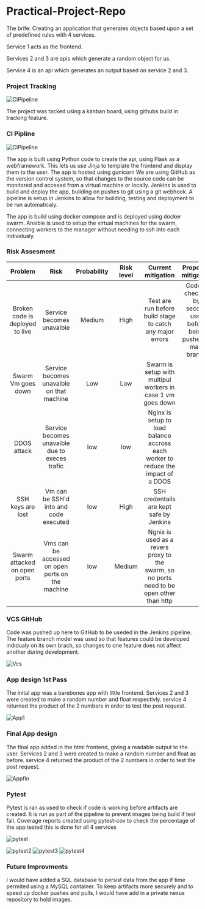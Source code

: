 # Practical-Project-Repo

The brife: Creating an application that generates objects based upon a set of predefined rules with 4 services.

Service 1 acts as the frontend.

Services 2 and 3 are apis which generate a random object for us.

Service 4 is an api which generates an output based on service 2 and 3.

### Project Tracking

![CIPipeline](https://i.imgur.com/cfy3Tsx.png)

The project was tacked using a kanban board, using githubs build in tracking feature. 

### CI Pipline

![CIPipeline](https://i.imgur.com/wh0ZoFH.png)

The app is built using Python code to create the api, using Flask as a webframework. This lets us use Jinja to template the frontend and display them to the user. The app is hosted using gunicorn 
We are using GitHub as the version control system, so that changes to the source code can be monitored and accesed from a virtual machine or locally.
Jenkins is used to build and deploy the app, building on pushes to git using a git webhook. 
A pipeline is setup in Jenkins to allow for building, testing and deployment to be run automaticaly.

The app is build using docker compose and is deployed using docker swarm. Ansible is used to setup the virtual machines for the swarm, connecting workers to the manager without needing to ssh into each individualy.



### Risk Assesment

|             Problem             |                       Risk                       | Probability | Risk level |                                     Current mitigation                                    |                        Proposed mitigation                        |
|:-------------------------------:|:------------------------------------------------:|:-----------:|:----------:|:-----------------------------------------------------------------------------------------:|:-----------------------------------------------------------------:|
| Broken code is deployed to live | Service becomes unavaible                        | Medium      | High       | Test are run before build stage to catch any major errors                                 | Code is checked by second user before being pushed to main branch |
| Swarm Vm goes down              | Service becomes unavaible on that machine        | Low         | Low        | Swarm is setup with multipul workers in case 1 vm goes down                               |                                                                   |
| DDOS attack                     | Service becomes unavaible due to execes trafic   | low         | low        | Nginx is setup to load balance accross each worker to reduce the impact of a DDOS         |                                                                   |
| SSH keys are lost               | Vm can be SSH'd into and code executed           | low         | High       | SSH credentails are kept safe by Jenkins                                                  |                                                                   |
| Swarm attacked on open ports    | Vms can be accessed on open ports on the machine | low         | Medium     | Ngnix is used as a revers proxy to the swarm, so no ports need to be open other than http |                                                                   |

### VCS GitHub

Code was pushed up here to GitHub to be useded in the Jenkins pipeline. The feature branch model was used so that features could be developed indidualy on its own brach, so changes to one feature does not affect another during development.

![Vcs](https://i.imgur.com/dVymnIG.png)


### App design 1st Pass

The inital app was a barebones app with little frontend. Services 2 and 3 were created to make a random number and float respectivly. service 4 returned the product of the 2 numbers in order to test the post request. 

![App1](https://i.imgur.com/EjC8xtL.png)

### Final App design

The final app added in the html frontend, giving a readable output to the user. Services 2 and 3 were created to make a random number and float as before. service 4 returned the product of the 2 numbers in order to test the post request. 

![Appfin](https://i.imgur.com/MAAXrkm.png)



### Pytest

Pytest is ran as used to check if code is working before artifacts are created. It is run as part of the pipeline to prevent images being build if test fail.
Coverage reports created using pytest-cov to check the percentage of the app tested this is done for all 4 services

![pytest](https://i.imgur.com/5WchT7C.png)

![pytest2](https://i.imgur.com/G5B7MWq.png)
![pytest3](https://i.imgur.com/5WchT7C.png)
![pytest4](https://i.imgur.com/5WchT7C.png)

### Future Improvments

I would have added a SQL database to persist data from the app if time permited using a MySQL container.
To keep artifacts more securely and to speed up docker pushes and pulls, I would have add in a private nexus repository to hold images.

